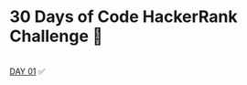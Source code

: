 # 30 Days of Code HackerRank Challenge 🎯
<br>
<a href="https://www.hackerrank.com/challenges/30-hello-world/problem?isFullScreen=true">DAY 01</a>  ✅
